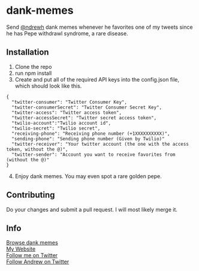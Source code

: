 # dank-memes
Send [@ndrewh](https://github.com/ndrewh) dank memes whenever he favorites one of my tweets since he has Pepe withdrawl syndrome, a rare disease.
## Installation
1. Clone the repo
2. run npm install
3. Create and put all of the required API keys into the config.json file, which should look like this.
```
{
  "twitter-consumer": "Twitter Consumer Key",
  "twitter-consumerSecret": "Twitter Consumer Secret Key",
  "twitter-access": "Twitter access token",
  "twitter-accessSecret": "Twitter secret access token",
  "twilio-account":"Twilio account id",
  "twilio-secret": "Twilio secret",
  "receiving-phone": "Receiving phone number (+1XXXXXXXXXX)",
  "sending-phone": "Sending phone number (Given by Twilio)"
  "twitter-receiver": "Your twitter account (the one with the access token, without the @)",
  "twitter-sender": "Account you want to receive favorites from (without the @)"
}
```
4. Enjoy dank memes.  You may even spot a rare golden pepe.

## Contributing
Do your changes and submit a pull request.  I will most likely merge it.


## Info
[Browse dank memes](http://reddit.com/r/dankmemes)  
[My Website](http://tillsongalloway.com)  
[Follow me on Twitter](http://twitter.com/tillson_)  
[Follow Andrew on Twitter](http://twitter.com/_ndrewh)
